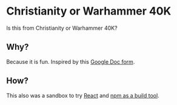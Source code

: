 # Christianity or Warhammer 40K

Is this from Christianity or Warhammer 40K?

## Why?

Because it is fun. Inspired by this [Google Doc form][1].

## How?

This also was a sandbox to try [React][2] and [npm as a build tool][3].


[1]: https://docs.google.com/a/octo.com/forms/d/1kckcq_uv8dk9-W5rIdtqRwCHN4Uh209ELPUjTEZJDxc/viewform
[2]: http://facebook.github.io/react/index.html
[3]: http://blog.keithcirkel.co.uk/how-to-use-npm-as-a-build-tool/

